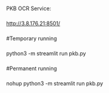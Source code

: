 ### 
PKB OCR Service:
### 
http://3.8.176.21:8501/

### 
#Temporary running
### 
python3 -m streamlit run pkb.py
### 
#Permanent running
### 
nohup python3 -m streamlit run pkb.py
